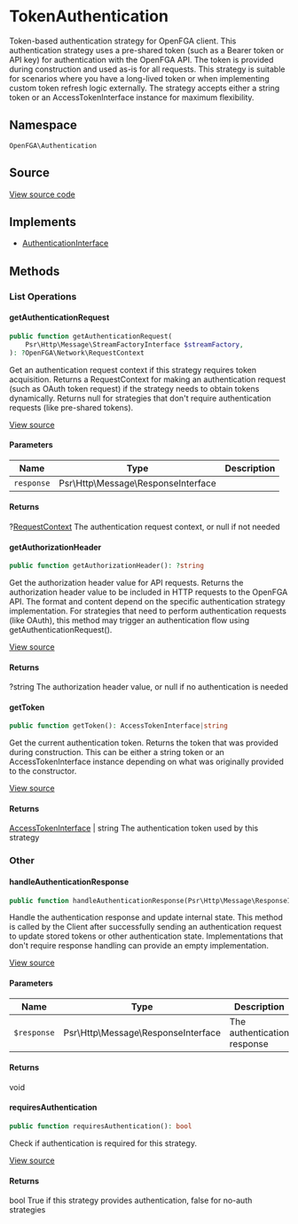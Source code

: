 # TokenAuthentication

Token-based authentication strategy for OpenFGA client. This authentication strategy uses a pre-shared token (such as a Bearer token or API key) for authentication with the OpenFGA API. The token is provided during construction and used as-is for all requests. This strategy is suitable for scenarios where you have a long-lived token or when implementing custom token refresh logic externally. The strategy accepts either a string token or an AccessTokenInterface instance for maximum flexibility.

## Namespace
`OpenFGA\Authentication`

## Source
[View source code](https://github.com/evansims/openfga-php/blob/main/src/Authentication/TokenAuthentication.php)

## Implements
* [AuthenticationInterface](AuthenticationInterface.md)




## Methods

                                                                                    
### List Operations
#### getAuthenticationRequest


```php
public function getAuthenticationRequest(
    Psr\Http\Message\StreamFactoryInterface $streamFactory,
): ?OpenFGA\Network\RequestContext
```

Get an authentication request context if this strategy requires token acquisition. Returns a RequestContext for making an authentication request (such as OAuth token request) if the strategy needs to obtain tokens dynamically. Returns null for strategies that don&#039;t require authentication requests (like pre-shared tokens).

[View source](https://github.com/evansims/openfga-php/blob/main/src/Authentication/TokenAuthentication.php#L47)

#### Parameters
| Name | Type | Description |
|------|------|-------------|
| `response` | Psr\Http\Message\ResponseInterface |  |

#### Returns
?[RequestContext](Network/RequestContext.md)
 The authentication request context, or null if not needed

#### getAuthorizationHeader


```php
public function getAuthorizationHeader(): ?string
```

Get the authorization header value for API requests. Returns the authorization header value to be included in HTTP requests to the OpenFGA API. The format and content depend on the specific authentication strategy implementation. For strategies that need to perform authentication requests (like OAuth), this method may trigger an authentication flow using getAuthenticationRequest().

[View source](https://github.com/evansims/openfga-php/blob/main/src/Authentication/TokenAuthentication.php#L56)


#### Returns
?string
 The authorization header value, or null if no authentication is needed

#### getToken


```php
public function getToken(): AccessTokenInterface|string
```

Get the current authentication token. Returns the token that was provided during construction. This can be either a string token or an AccessTokenInterface instance depending on what was originally provided to the constructor.

[View source](https://github.com/evansims/openfga-php/blob/main/src/Authentication/TokenAuthentication.php#L78)


#### Returns
[AccessTokenInterface](AccessTokenInterface.md) &#124; string
 The authentication token used by this strategy

### Other
#### handleAuthenticationResponse


```php
public function handleAuthenticationResponse(Psr\Http\Message\ResponseInterface $response): void
```

Handle the authentication response and update internal state. This method is called by the Client after successfully sending an authentication request to update stored tokens or other authentication state. Implementations that don&#039;t require response handling can provide an empty implementation.

[View source](https://github.com/evansims/openfga-php/blob/main/src/Authentication/TokenAuthentication.php#L87)

#### Parameters
| Name | Type | Description |
|------|------|-------------|
| `$response` | Psr\Http\Message\ResponseInterface | The authentication response |

#### Returns
void

#### requiresAuthentication


```php
public function requiresAuthentication(): bool
```

Check if authentication is required for this strategy.

[View source](https://github.com/evansims/openfga-php/blob/main/src/Authentication/TokenAuthentication.php#L95)


#### Returns
bool
 True if this strategy provides authentication, false for no-auth strategies

